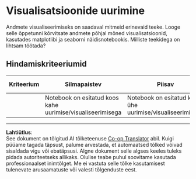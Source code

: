 <!--
CO_OP_TRANSLATOR_METADATA:
{
  "original_hash": "4485a1ed4dd1b5647365e3d87456515d",
  "translation_date": "2025-10-11T11:48:31+00:00",
  "source_file": "2-Regression/2-Data/assignment.md",
  "language_code": "et"
}
-->
# Visualisatsioonide uurimine

Andmete visualiseerimiseks on saadaval mitmeid erinevaid teeke. Looge selle õppetunni kõrvitsate andmete põhjal mõned visualisatsioonid, kasutades matplotlibi ja seaborni näidisnotebookis. Milliste teekidega on lihtsam töötada?
## Hindamiskriteeriumid

| Kriteerium | Silmapaistev | Piisav | Vajab parandamist |
| ---------- | ------------ | ------ | ----------------- |
|            | Notebook on esitatud koos kahe uurimise/visualiseerimisega         | Notebook on esitatud koos ühe uurimise/visualiseerimisega       | Notebooki ei ole esitatud                 |

---

**Lahtiütlus**:  
See dokument on tõlgitud AI tõlketeenuse [Co-op Translator](https://github.com/Azure/co-op-translator) abil. Kuigi püüame tagada täpsust, palume arvestada, et automaatsed tõlked võivad sisaldada vigu või ebatäpsusi. Algne dokument selle algses keeles tuleks pidada autoriteetseks allikaks. Olulise teabe puhul soovitame kasutada professionaalset inimtõlget. Me ei vastuta selle tõlke kasutamisest tulenevate arusaamatuste või valesti tõlgenduste eest.